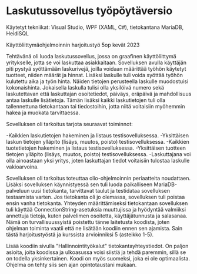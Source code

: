 # Laskutussovellus työpöytäversio
Käytetyt tekniikat: Visual Studio, WPF (XAML, C#), tietokantana MariaDB, HeidiSQL

Käyttöliittymäohjelmoinnin harjoitustyö 5op kevät 2023

Tehtävänä oli luoda laskutussovellus, jossa on graafinen käyttöliittymä yritykselle, jotta se voi laskuttaa asiakkaitaan. Sovelluksen avulla käyttäjän piti pystyä syöttämään laskurivejä, joilla voidaan määrittää työhön käytetyt tuotteet, niiden määrät ja hinnat. Lisäksi laskulle tuli voida syöttää työhön kulutettu aika ja työn hinta. Näiden tietojen perusteella laskulle muodostuisi kokonaishinta. Jokaisella laskulla tulisi olla yksilöivä numero sekä laskutettavan että laskuttajan osoitetiedot, päiväys, eräpäivä ja mahdollisuus antaa laskulle lisätietoja. Tämän lisäksi kaikki laskutietojen tuli olla tallennettuna tietokantaan tai tiedostoihin, jotta niitä voitaisiin myöhemmin hakea ja muokata tarvittaessa.

Sovelluksen oli tarkoitus tarjota seuraavat toiminnot:

-Kaikkien laskutietojen hakeminen ja listaus testisovelluksessa.
-Yksittäisen laskun tietojen ylläpito (lisäys, muutos, poisto) testisovelluksessa.
-Kaikkien tuotetietojen hakeminen ja listaus testisovelluksessa.
-Yksittäisen tuotteen tietojen ylläpito (lisäys, muutos, poisto) testisovelluksessa.
-Laskuttajana voi olla ainoastaan yksi yritys, joten laskuttajan tiedot voitaisiin tulostaa laskulle vakioarvoina.

Sovelluksen oli tarkoitus toteuttaa olio-ohjelmoinnin periaatteita noudattaen. Lisäksi sovelluksen käynnistyessä sen tuli luoda paikalliseen MariaDB-palveluun uusi tietokanta, tarvittavat taulut ja testidataa sovelluksen testaamista varten. Jos tietokanta oli jo olemassa, sovelluksen tuli poistaa ensin vanha tietokanta. Yhteyden määrittämiseksi tietokantaan sovelluksen tuli käyttää ConnectionString-asetuksia muuttujissa ja hyödyntää valmiiksi annettuja tietoja, kuten palvelimen osoitetta, käyttäjätunnusta ja salasanaa. Nämä on turvallisuussyistä poistettu tänne laitetusta koodista, joten ohjelman toiminta vaatii että ne lisätään koodiin ennen sen ajamista. Sain tästä harjoitustyöstä ja kurssista arvioinniksi 5 (asteikko 1-5).

Lisää koodiin sivulla "Hallinnointityökalut" tietokantayhteystiedot.
On paljon asioita, joita koodissa ja ulkoasussa voisi siistiä ja tehdä paremmin, sillä se on todella yksinkertainen. Koodi on myös suomeksi, joka ei ole optimaalista. Ohjelma on tehty siis sen ajan opintotaustani mukaan.
